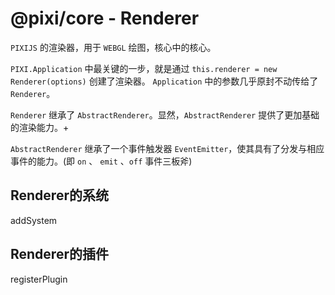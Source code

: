 <!--
 * @Autor: Guo Kainan
 * @Date: 2021-09-14 14:33:21
 * @LastEditors: Guo Kainan
 * @LastEditTime: 2021-09-14 14:56:52
 * @Description: 
-->
# @pixi/core - Renderer
`PIXIJS` 的渲染器，用于 `WEBGL` 绘图，核心中的核心。

`PIXI.Application` 中最关键的一步，就是通过 `this.renderer = new Renderer(options)` 创建了渲染器。 `Application` 中的参数几乎原封不动传给了 `Renderer`。

`Renderer` 继承了 `AbstractRenderer`。显然，`AbstractRenderer` 提供了更加基础的渲染能力。+

`AbstractRenderer` 继承了一个事件触发器 `EventEmitter`，使其具有了分发与相应事件的能力。(即 `on` 、 `emit` 、`off` 事件三板斧)

## Renderer的系统
addSystem

## Renderer的插件
registerPlugin


